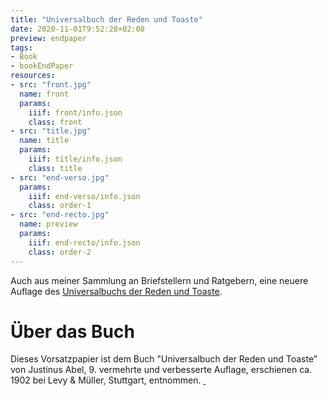 ```yaml
---
title: "Universalbuch der Reden und Toaste"
date: 2020-11-01T9:52:28+02:00
preview: endpaper
tags:
- Book
- bookEndPaper
resources:
- src: "front.jpg"
  name: front
  params:
    iiif: front/info.json
    class: front
- src: "title.jpg"
  name: title
  params:
    iiif: title/info.json
    class: title
- src: "end-verso.jpg"
  params:
    iiif: end-verso/info.json
    class: order-1
- src: "end-recto.jpg"
  name: preview
  params:
    iiif: end-recto/info.json
    class: order-2
---
```


Auch aus meiner Sammlung an Briefstellern und Ratgebern, eine neuere Auflage des [Universalbuchs der Reden und Toaste](/post/universalbuch-der-reden-und-toaste-1).

<!--more-->
# Über das Buch

Dieses Vorsatzpapier ist dem Buch "Universalbuch der Reden und Toaste" von Justinus Abel, 9. vermehrte und verbesserte Auflage, erschienen ca. 1902 bei Levy & Müller, Stuttgart, entnommen. <a class="worldcat" href="http://www.worldcat.org/oclc/729128580">&nbsp;</a>
